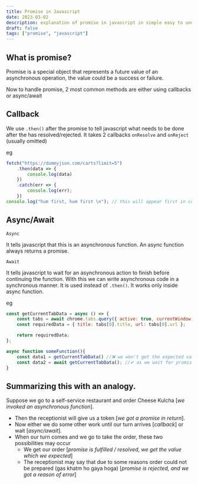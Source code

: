 ```yaml
---
title: Promise in Javascript
date: 2023-03-02
description: explanation of promise in javascript in simple easy to understand words
draft: false
tags: ["promise", "javascript"]
---
```


## What is promise?

Promise is a special object that represents a future value of an asynchronous operation, the value could be a success or failure.

Now to handle promise, 2 most common methods are either using callbacks or async/await

## **Callback**

We use `.then()` after the promise to tell javascript what needs to be done after the has resolved/rejected. It takes 2 callbacks `onResolve` and `onReject` (usually omitted)

eg

```js
fetch("https://dummyjson.com/carts?limit=5")
    .then(data => {
        console.log(data)
    })
    .catch(err => {
        console.log(err);
    })
console.log("hum first, hum first \n"); // this will appear first in console
```

## **Async/Await**

`Async`

It tells javascript that this is an asynchronous function. An async function always returns a promise.

`Await`

It tells javascript to wait for an asynchronous action to finish before continuing the function. With this we can write asynchronous code in a synchronous manner. It is used instead of `.then()`. It works only inside async function.

eg

```js
const getCurrentTabData = async () => {
    const tabs = await chrome.tabs.query({ active: true, currentWindow: true });
    const requiredData = { title: tabs[0].title, url: tabs[0].url };

    return requiredData;
};

async function someFunction(){
    const data1 = getCurrentTabData() //❌ we won't get the expected value
    const data2 = await getCurrentTabData(); //✔ as we wait for promise to resolve, we get expected value
}
```

## Summarizing this with an analogy.
Suppose we go to a self-service restaurant and order Cheese Kulcha [*we invoked an asynchronous function*].
- Then the receptionist will give us a token [*we got a promise in return*].
- Now either we do some other work until our turn arrives [*callback*] or wait [*async/await*].
- When our turn comes and we go to take the order, these two possibilities may occur
  - We get our order [*promise is fulfilled / resolved, we get the value which we expected*]
  - The receptionist may say that due to some reasons order could not be prepared (gas khatm ho gaya hoga) [*promise is rejected, and we got a reason of error*]
